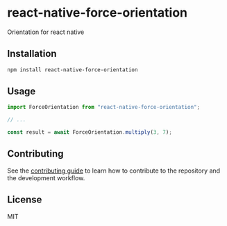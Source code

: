 # react-native-force-orientation

Orientation for react native

## Installation

```sh
npm install react-native-force-orientation
```

## Usage

```js
import ForceOrientation from "react-native-force-orientation";

// ...

const result = await ForceOrientation.multiply(3, 7);
```

## Contributing

See the [contributing guide](CONTRIBUTING.md) to learn how to contribute to the repository and the development workflow.

## License

MIT

